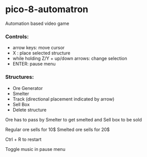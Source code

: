 # pico-8-automatron
Automation based video game

### Controls:
- arrow keys: move cursor
- X : place selected structure
- while holding Z/Y + up/down arrows: change selection
- ENTER: pause menu

### Structures:
- Ore Generator
- Smelter
- Track (directional placement indicated by arrow)
- Sell Box
- Delete structure

Ore has to pass by Smelter to get smelted and Sell box to be sold

Regular ore sells for 10$
Smelted ore sells for 20$

Ctrl + R to restart

Toggle music in pause menu
